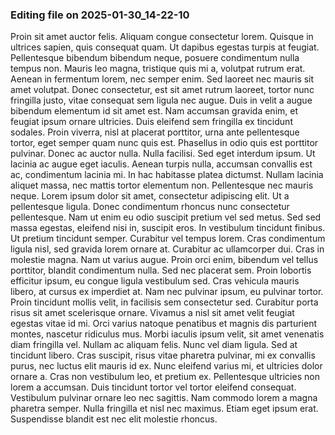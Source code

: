 

### Editing file on 2025-01-30_14-22-10

Proin sit amet auctor felis. Aliquam congue consectetur lorem. Quisque in ultrices sapien, quis consequat quam. Ut dapibus egestas turpis at feugiat. Pellentesque bibendum bibendum neque, posuere condimentum nulla tempus non. Mauris leo magna, tristique quis mi a, volutpat rutrum erat. Aenean in fermentum lorem, nec semper enim.
Sed laoreet nec mauris sit amet volutpat. Donec consectetur, est sit amet rutrum laoreet, tortor nunc fringilla justo, vitae consequat sem ligula nec augue. Duis in velit a augue bibendum elementum id sit amet est. Nam accumsan gravida enim, et feugiat ipsum ornare ultricies. Duis eleifend sem fringilla ex tincidunt sodales. Proin viverra, nisl at placerat porttitor, urna ante pellentesque tortor, eget semper quam nunc quis est. Phasellus in odio quis est porttitor pulvinar. Donec ac auctor nulla.
Nulla facilisi. Sed eget interdum ipsum. Ut lacinia ac augue eget iaculis. Aenean turpis nulla, accumsan convallis est ac, condimentum lacinia mi. In hac habitasse platea dictumst. Nullam lacinia aliquet massa, nec mattis tortor elementum non. Pellentesque nec mauris neque. Lorem ipsum dolor sit amet, consectetur adipiscing elit. Ut a pellentesque ligula. Donec condimentum rhoncus nunc consectetur pellentesque. Nam ut enim eu odio suscipit pretium vel sed metus. Sed sed massa egestas, eleifend nisi in, suscipit eros. In vestibulum tincidunt finibus.
Ut pretium tincidunt semper. Curabitur vel tempus lorem. Cras condimentum ligula nisl, sed gravida lorem ornare at. Curabitur ac ullamcorper dui. Cras in molestie magna. Nam ut varius augue. Proin orci enim, bibendum vel tellus porttitor, blandit condimentum nulla. Sed nec placerat sem. Proin lobortis efficitur ipsum, eu congue ligula vestibulum sed. Cras vehicula mauris libero, at cursus ex imperdiet at. Nam nec pulvinar ipsum, eu pulvinar tortor. Proin tincidunt mollis velit, in facilisis sem consectetur sed. Curabitur porta risus sit amet scelerisque ornare. Vivamus a nisl sit amet velit feugiat egestas vitae id mi.
Orci varius natoque penatibus et magnis dis parturient montes, nascetur ridiculus mus. Morbi iaculis ipsum velit, sit amet venenatis diam fringilla vel. Nullam ac aliquam felis. Nunc vel diam ligula. Sed at tincidunt libero. Cras suscipit, risus vitae pharetra pulvinar, mi ex convallis purus, nec luctus elit mauris id ex. Nunc eleifend varius mi, et ultricies dolor ornare a. Cras non vestibulum leo, et pretium ex. Pellentesque ultricies non lorem a accumsan. Duis tincidunt tortor vel tortor eleifend consequat. Vestibulum pulvinar ornare leo nec sagittis. Nam commodo lorem a magna pharetra semper. Nulla fringilla et nisl nec maximus. Etiam eget ipsum erat. Suspendisse blandit est nec elit molestie rhoncus.


